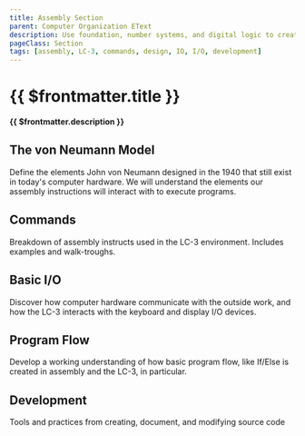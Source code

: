 ```yaml
---
title: Assembly Section
parent: Computer Organization EText
description: Use foundation, number systems, and digital logic to create and run low-level assembly programs
pageClass: Section
tags: [assembly, LC-3, commands, design, IO, I/O, development]
---
```


# {{ $frontmatter.title }}
**{{ $frontmatter.description }}**

## The von Neumann Model
Define the elements John von Neumann designed in the 1940 that still exist in today's computer hardware. We will understand the elements our assembly instructions will interact with to execute programs.

## Commands
Breakdown of assembly instructs used in the LC-3 environment. Includes examples and walk-troughs.

## Basic I/O
Discover how computer hardware communicate with the outside work, and how the LC-3 interacts with the keyboard and display I/O devices.

## Program Flow
Develop a working understanding of how basic program flow, like If/Else is created in assembly and the LC-3, in particular.

## Development
Tools and practices from creating, document, and modifying source code
